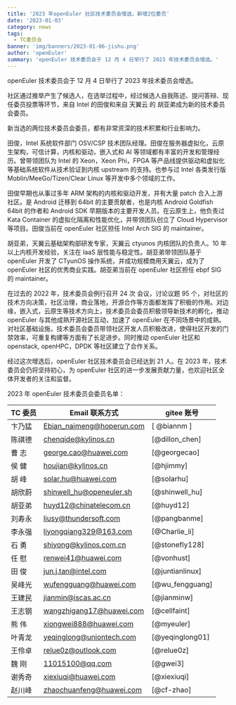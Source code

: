```yaml
---
title: '2023 年openEuler 社区技术委员会增选，新增2位委员'
date: '2023-01-03'
category: news
tags:
  - TC委员会
banner: 'img/banners/2023-01-06-jishu.png'
author: 'openEuler'
summary: 'openEuler 技术委员会于 12 月 4 日举行了 2023 年技术委员会增选。'
---
```

openEuler 技术委员会于 12 月 4 日举行了 2023 年技术委员会增选。

社区通过推举产生了候选人，在选举过程中，经过候选人自我陈述、提问答辩、现任委员投票等环节，来自 Intel 的田俊和来自 天翼云 的 胡亚弟成为新的技术委员会委员。

新当选的两位技术委员会委员，都有非常资深的技术积累和行业影响力。

田俊，Intel 系统软件部门 OSV/CSP 技术团队经理。田俊在服务器虚拟化，云原生架构，可信计算，内核和驱动，嵌入式和 AI 等领域都有丰富的开发和管理经历。曾带领团队为 Intel 的 Xeon，Xeon Phi，FPGA 等产品线提供驱动和虚拟化等基础系统软件从技术验证到内核 upstream 的支持。也参与过 Intel 各类发行版 Moblin/MeeGo/Tizen/Clear Linux 等开发中多个领域的工作。

田俊早期也从事过多年 ARM 架构的内核和驱动开发，并有大量 patch 合入上游社区。是 Android 迁移到 64bit 的主要贡献者，也是内核 Android Goldfish 64bit 的作者和 Android SDK 早期版本的主要开发人员。在云原生上，他负责过 Kata Container 的虚拟化隔离和性能优化，并带领团队创立了 Cloud Hypervisor 等项目。田俊当前在 openEuler 社区担任 Intel Arch SIG 的 maintainer。

胡亚弟，天翼云基础架构部研发专家，天翼云 ctyunos 内核团队的负责人。10 年以上内核开发经验，关注在 IaaS 层性能与稳定性。胡亚弟带领团队基于 openEuler 开发了 CTyunOS 操作系统，并成功规模商用天翼云，成为了 openEuler 社区的优秀商业实践。胡亚弟当前在 openEuler 社区担任 ebpf SIG 的 maintainer。

在过去的 2022 年，技术委员会例行召开 24 次 会议，讨论议题 95 个，对社区的技术方向决策，社区治理，商业落地，开源合作等方面都发挥了积极的作用。对边缘，嵌入式，云原生等技术方向上，技术委员会委员积极领导新技术的孵化，推动 openEuler 与其他成熟开源社区互动，加速了 openEuler 在不同场景中的成熟。对社区基础设施，技术委员会委员带领社区开发人员积极改进，使得社区开发的门禁效率，可重复构建等方面有了长足进步。同时推动 openEuler 社区和 openstack, openHPC，DPDK 等社区建立了合作关系。

经过这次增选后，openEuler 社区技术委员会已经达到 21 人。在 2023 年，技术委员会仍将坚持初心，为 openEuler 社区的进一步发展贡献力量，也欢迎社区全体开发者的关注和监督。

2023 年 openEuler 技术委员会委员名单：

| TC 委员      | Email 联系方式 | gitee 账号 |
| ----------- | ----------- |----------- |
 卞乃猛      | Ebian_naimeng@hoperun.com | [ @biannm ] |
 陈祺德   |	chenqide@kylinos.cn	| [@dillon_chen] | 
| 曹 志	  | george.cao@huawei.com	| [@georgecao] | 
| 侯 健	| houjian@kylinos.cn	| [@hjimmy] | 
| 胡 峰	|  solar.hu@huawei.com	| [@solarhu] | 
| 胡欣蔚	| shinwell_hu@openeuler.sh	| [@shinwell_hu] | 
| 胡亚弟	| huyd12@chinatelecom.cn	| [@huyd12] | 
| 刘寿永	| liusy@thundersoft.com	| [@pangbanme] | 
| 李永强	| liyongqiang329@163.com	| [@Charlie_li] | 
| 石 勇	 | shiyong@kylinos.com.cn	| [@stonefly128] | 
| 任 慰	 | renwei41@huawei.com	| [@vonhust] | 
| 田 俊	 | jun.j.tan@intel.com	| [@juntianlinux] | 
| 吴峰光	| wufengguang@huawei.com	| [@wu_fengguang] | 
| 王建民	| jianmin@iscas.ac.cn	| [@jianminw] | 
| 王志钢	| wangzhigang17@huawei.com	| [@cellfaint] | 
| 熊 伟	| xiongwei888@huawei.com	| [@myeuler] |  
| 叶青龙	| yeqinglong@uniontech.com	| [@yeqinglong01] | 
| 王伶卓	| relue0z@outlook.com	| [@relue0z] | 
| 魏 刚	 | 11015100@qq.com	| [@gwei3] | 
| 谢秀奇	| xiexiuqi@huawei.com	| [@xiexiuqi] | 
| 赵川峰	| zhaochuanfeng@huawei.com	| [@cf-zhao] | 

